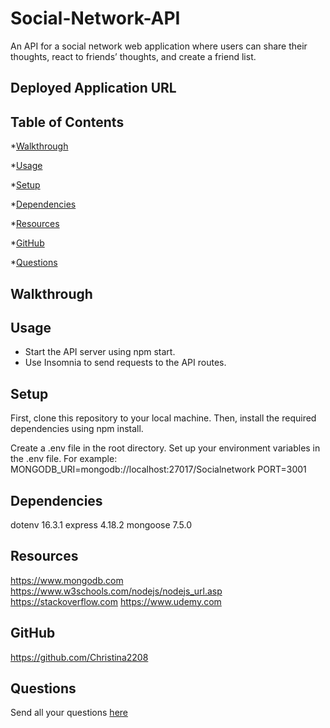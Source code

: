 # Social-Network-API
An API for a social network web application where users can share their thoughts, react to friends’ thoughts, and create a friend list.

## Deployed Application URL

## Table of Contents
*[Walkthrough](#walkthrough)

*[Usage](#usage)

*[Setup](#setup)

*[Dependencies](#dependencies)

*[Resources](#resources)

*[GitHub](#user)

*[Questions](#email)
## Walkthrough


## Usage

- Start the API server using npm start.
- Use Insomnia to send requests to the API routes.
## Setup

First, clone this repository to your local machine. Then,
install the required dependencies using npm install.

Create a .env file in the root directory.
Set up your environment variables in the .env file. For example:
MONGODB_URI=mongodb://localhost:27017/Socialnetwork
PORT=3001
## Dependencies

dotenv 16.3.1
express 4.18.2
mongoose 7.5.0
## Resources

https://www.mongodb.com
https://www.w3schools.com/nodejs/nodejs_url.asp
https://stackoverflow.com
https://www.udemy.com

## GitHub

https://github.com/Christina2208
## Questions

Send all your questions [here](mailto:christinalf22@gmail.com)
